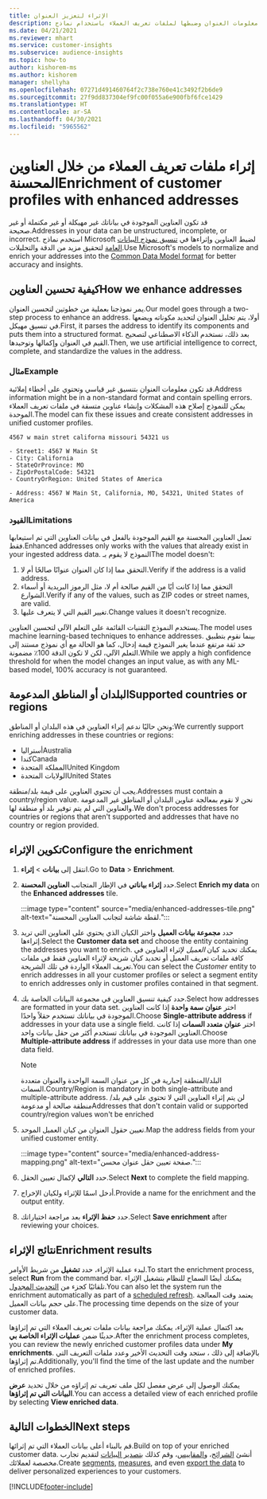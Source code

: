 ```yaml
---
title: الإثراء لتعزيز العنوان
description: إثراء معلومات العنوان وضبطها لملفات تعريف العملاء باستخدام نماذج Microsoft.
ms.date: 04/21/2021
ms.reviewer: mhart
ms.service: customer-insights
ms.subservice: audience-insights
ms.topic: how-to
author: kishorem-ms
ms.author: kishorem
manager: shellyha
ms.openlocfilehash: 07271d491460764f2c738e760e41c3492f2b6de9
ms.sourcegitcommit: 27f9dd837304ef9fc00f055a6e900fbf6fce1429
ms.translationtype: HT
ms.contentlocale: ar-SA
ms.lasthandoff: 04/30/2021
ms.locfileid: "5965562"
---
```

# <a name="enrichment-of-customer-profiles-with-enhanced-addresses"></a><span data-ttu-id="932b9-103">إثراء ملفات تعريف العملاء من خلال العناوين المحسنة</span><span class="sxs-lookup"><span data-stu-id="932b9-103">Enrichment of customer profiles with enhanced addresses</span></span>

<span data-ttu-id="932b9-104">قد تكون العناوين الموجودة في بياناتك غير مهيكلة أو غير مكتملة أو غير صحيحة.</span><span class="sxs-lookup"><span data-stu-id="932b9-104">Addresses in your data can be unstructured, incomplete, or incorrect.</span></span> <span data-ttu-id="932b9-105">استخدم نماذج Microsoft لضبط العناوين وإثراءها في [تنسيق نموذج البيانات العامة](/common-data-model/schema/core/applicationcommon/address) لتحقيق مزيد من الدقة والتحليلات.</span><span class="sxs-lookup"><span data-stu-id="932b9-105">Use Microsoft's models to normalize and enrich your addresses into the [Common Data Model format](/common-data-model/schema/core/applicationcommon/address) for better accuracy and insights.</span></span>

## <a name="how-we-enhance-addresses"></a><span data-ttu-id="932b9-106">كيفية تحسين العناوين</span><span class="sxs-lookup"><span data-stu-id="932b9-106">How we enhance addresses</span></span>

<span data-ttu-id="932b9-107">يمر نموذجنا بعملية من خطوتين لتحسين العنوان.</span><span class="sxs-lookup"><span data-stu-id="932b9-107">Our model goes through a two-step process to enhance an address.</span></span> <span data-ttu-id="932b9-108">أولا، يتم تحليل العنوان لتحديد مكوناته ويضعها في تنسيق مهيكل.</span><span class="sxs-lookup"><span data-stu-id="932b9-108">First, it parses the address to identify its components and puts them into a structured format.</span></span> <span data-ttu-id="932b9-109">بعد ذلك، نستخدم الذكاء الاصطناعي لتصحيح القيم في العنوان وإكمالها وتوحيدها.</span><span class="sxs-lookup"><span data-stu-id="932b9-109">Then, we use artificial intelligence to correct, complete, and standardize the values in the address.</span></span>

### <a name="example"></a><span data-ttu-id="932b9-110">مثال</span><span class="sxs-lookup"><span data-stu-id="932b9-110">Example</span></span>

<span data-ttu-id="932b9-111">قد تكون معلومات العنوان بتنسيق غير قياسي وتحتوي على أخطاء إملائية.</span><span class="sxs-lookup"><span data-stu-id="932b9-111">Address information might be in a non-standard format and contain spelling errors.</span></span> <span data-ttu-id="932b9-112">يمكن للنموذج إصلاح هذه المشكلات وإنشاء عناوين متسقة في ملفات تعريف العملاء الموحدة.</span><span class="sxs-lookup"><span data-stu-id="932b9-112">The model can fix these issues and create consistent addresses in unified customer profiles.</span></span>

```Input
4567 w main stret californa missouri 54321 us
```

```Output
- Street1: 4567 W Main St
- City: California
- StateOrProvince: MO
- ZipOrPostalCode: 54321
- CountryOrRegion: United States of America

- Address: 4567 W Main St, California, MO, 54321, United States of America
```

### <a name="limitations"></a><span data-ttu-id="932b9-113">القيود</span><span class="sxs-lookup"><span data-stu-id="932b9-113">Limitations</span></span>

<span data-ttu-id="932b9-114">تعمل العناوين المحسنة مع القيم الموجودة بالفعل في بيانات العناوين التي تم استيعابها فقط.</span><span class="sxs-lookup"><span data-stu-id="932b9-114">Enhanced addresses only works with the values that already exist in your ingested address data.</span></span> <span data-ttu-id="932b9-115">النموذج لا يقوم بـ</span><span class="sxs-lookup"><span data-stu-id="932b9-115">The model doesn't:</span></span> 

1. <span data-ttu-id="932b9-116">التحقق مما إذا كان العنوان عنوانًا صالحًا أم لا.</span><span class="sxs-lookup"><span data-stu-id="932b9-116">Verify if the address is a valid address.</span></span>
2. <span data-ttu-id="932b9-117">التحقق مما إذا كانت أيًا من القيم صالحة أم لا، مثل الرموز البريدية أو أسماء الشوارع.</span><span class="sxs-lookup"><span data-stu-id="932b9-117">Verify if any of the values, such as ZIP codes or street names, are valid.</span></span>
3. <span data-ttu-id="932b9-118">تغيير القيم التي لا يتعرف عليها.</span><span class="sxs-lookup"><span data-stu-id="932b9-118">Change values it doesn't recognize.</span></span>

<span data-ttu-id="932b9-119">يستخدم النموذج التقنيات القائمة على التعلم الآلي لتحسين العناوين.</span><span class="sxs-lookup"><span data-stu-id="932b9-119">The model uses machine learning-based techniques to enhance addresses.</span></span> <span data-ttu-id="932b9-120">بينما نقوم بتطبيق حد ثقة مرتفع عندما يغير النموذج قيمة إدخال، كما هو الحالة مع أي نموذج مستند إلى التعلم الآلي، لكن لا تكون الدقة 100٪ مضمونة.</span><span class="sxs-lookup"><span data-stu-id="932b9-120">While we apply a high confidence threshold for when the model changes an input value, as with any ML-based model, 100% accuracy is not guaranteed.</span></span>

## <a name="supported-countries-or-regions"></a><span data-ttu-id="932b9-121">البلدان أو المناطق المدعومة</span><span class="sxs-lookup"><span data-stu-id="932b9-121">Supported countries or regions</span></span>

<span data-ttu-id="932b9-122">ونحن حاليًا ندعم إثراء العناوين في هذه البلدان أو المناطق:</span><span class="sxs-lookup"><span data-stu-id="932b9-122">We currently support enriching addresses in these countries or regions:</span></span> 

- <span data-ttu-id="932b9-123">أستراليا</span><span class="sxs-lookup"><span data-stu-id="932b9-123">Australia</span></span>
- <span data-ttu-id="932b9-124">كندا</span><span class="sxs-lookup"><span data-stu-id="932b9-124">Canada</span></span>
- <span data-ttu-id="932b9-125">المملكة المتحدة</span><span class="sxs-lookup"><span data-stu-id="932b9-125">United Kingdom</span></span>
- <span data-ttu-id="932b9-126">الولايات المتحدة</span><span class="sxs-lookup"><span data-stu-id="932b9-126">United States</span></span>

<span data-ttu-id="932b9-127">يجب أن تحتوي العناوين على قيمة بلد/منطقة.</span><span class="sxs-lookup"><span data-stu-id="932b9-127">Addresses must contain a country/region value.</span></span> <span data-ttu-id="932b9-128">نحن لا نقوم بمعالجة عناوين البلدان أو المناطق غير المدعومة والعناوين التي لم يتم توفير بلد أو منطقة لها.</span><span class="sxs-lookup"><span data-stu-id="932b9-128">We don't process addresses for countries or regions that aren't supported and addresses that have no country or region provided.</span></span>

## <a name="configure-the-enrichment"></a><span data-ttu-id="932b9-129">تكوين الإثراء</span><span class="sxs-lookup"><span data-stu-id="932b9-129">Configure the enrichment</span></span>

1. <span data-ttu-id="932b9-130">انتقل إلى **بيانات** > **إثراء**.</span><span class="sxs-lookup"><span data-stu-id="932b9-130">Go to **Data** > **Enrichment**.</span></span>

1. <span data-ttu-id="932b9-131">حدد **إثراء بياناتي** في الإطار المتجانب **العناوين المحسنة**.</span><span class="sxs-lookup"><span data-stu-id="932b9-131">Select **Enrich my data** on the **Enhanced addresses** tile.</span></span>

   :::image type="content" source="media/enhanced-addresses-tile.png" alt-text="لقطة شاشة لتجانب العناوين المحسنة.":::

1. <span data-ttu-id="932b9-133">حدد **مجموعة بيانات العميل** واختر الكيان الذي يحتوي على العناوين التي تريد إثراءها.</span><span class="sxs-lookup"><span data-stu-id="932b9-133">Select the **Customer data set** and choose the entity containing the addresses you want to enrich.</span></span> <span data-ttu-id="932b9-134">يمكنك تحديد كيان *العميل* لإثراء العناوين في كافة ملفات تعريف العميل أو تحديد كيان شريحة لإثراء العناوين فقط في ملفات تعريف العملاء الواردة في تلك الشريحة.</span><span class="sxs-lookup"><span data-stu-id="932b9-134">You can select the *Customer* entity to enrich addresses in all your customer profiles or select a segment entity to enrich addresses only in customer profiles contained in that segment.</span></span>

1. <span data-ttu-id="932b9-135">حدد كيفية تنسيق العناوين في مجموعة البيانات الخاصة بك.</span><span class="sxs-lookup"><span data-stu-id="932b9-135">Select how addresses are formatted in your data set.</span></span> <span data-ttu-id="932b9-136">اختر **عنوان سمة واحدة** إذا كانت العناوين الموجودة في بياناتك تستخدم حقلاً واحدًا.</span><span class="sxs-lookup"><span data-stu-id="932b9-136">Choose **Single-attribute address** if addresses in your data use a single field.</span></span> <span data-ttu-id="932b9-137">اختر **عنوان متعدد السمات** إذا كانت العناوين الموجودة في بياناتك تستخدم أكثر من حقل بيانات واحد.</span><span class="sxs-lookup"><span data-stu-id="932b9-137">Choose **Multiple-attribute address** if addresses in your data use more than one data field.</span></span>

   > [!NOTE]
   > <span data-ttu-id="932b9-138">البلد/المنطقة إجبارية في كل من عنوان السمة الواحدة والعنوان متعددة السمات.</span><span class="sxs-lookup"><span data-stu-id="932b9-138">Country/Region is mandatory in both single-attribute and multiple-attribute address.</span></span> <span data-ttu-id="932b9-139">لن يتم إثراء العناوين التي لا تحتوي على قيم بلد/منطقة صالحة أو مدعومة</span><span class="sxs-lookup"><span data-stu-id="932b9-139">Addresses that don't contain valid or supported country/region values won't be enriched</span></span>

1.  <span data-ttu-id="932b9-140">تعيين حقول العنوان من كيان العميل الموحد.</span><span class="sxs-lookup"><span data-stu-id="932b9-140">Map the address fields from your unified customer entity.</span></span>

    :::image type="content" source="media/enhanced-address-mapping.png" alt-text="صفحة تعيين حقل عنوان محسن.":::

1. <span data-ttu-id="932b9-142">حدد **التالي** لإكمال تعيين الحقل.</span><span class="sxs-lookup"><span data-stu-id="932b9-142">Select **Next** to complete the field mapping.</span></span>

1. <span data-ttu-id="932b9-143">أدخل اسمًا للإثراء ولكيان الإخراج.</span><span class="sxs-lookup"><span data-stu-id="932b9-143">Provide a name for the enrichment and the output entity.</span></span>

1. <span data-ttu-id="932b9-144">حدد **حفظ الإثراء** بعد مراجعة اختياراتك.</span><span class="sxs-lookup"><span data-stu-id="932b9-144">Select **Save enrichment** after reviewing your choices.</span></span>

## <a name="enrichment-results"></a><span data-ttu-id="932b9-145">نتائج الإثراء</span><span class="sxs-lookup"><span data-stu-id="932b9-145">Enrichment results</span></span>

<span data-ttu-id="932b9-146">لبدء عملية الإثراء، حدد **تشغيل** من شريط الأوامر.</span><span class="sxs-lookup"><span data-stu-id="932b9-146">To start the enrichment process, select **Run** from the command bar.</span></span> <span data-ttu-id="932b9-147">يمكنك أيضًا السماح للنظام بتشغيل الإثراء تلقائيًا كجزء من [التحديث المجدول](system.md#schedule-tab).</span><span class="sxs-lookup"><span data-stu-id="932b9-147">You can also let the system run the enrichment automatically as part of a [scheduled refresh](system.md#schedule-tab).</span></span> <span data-ttu-id="932b9-148">يعتمد وقت المعالجة على حجم بيانات العميل.</span><span class="sxs-lookup"><span data-stu-id="932b9-148">The processing time depends on the size of your customer data.</span></span>

<span data-ttu-id="932b9-149">بعد اكتمال عملية الإثراء، يمكنك مراجعة بيانات ملفات تعريف العملاء التي تم إثراؤها حديثًا ضمن **عمليات الإثراء الخاصة بي**.</span><span class="sxs-lookup"><span data-stu-id="932b9-149">After the enrichment process completes, you can review the newly enriched customer profiles data under **My enrichments**.</span></span> <span data-ttu-id="932b9-150">بالإضافة إلى ذلك ، ستجد وقت التحديث الأخير وعدد ملفات التعريف التي تم إثراؤها.</span><span class="sxs-lookup"><span data-stu-id="932b9-150">Additionally, you'll find the time of the last update and the number of enriched profiles.</span></span>

<span data-ttu-id="932b9-151">يمكنك الوصول إلى عرض مفصل لكل ملف تعريف تم إثراؤه من خلال تحديد **عرض البيانات التي تم إثراؤها**.</span><span class="sxs-lookup"><span data-stu-id="932b9-151">You can access a detailed view of each enriched profile by selecting **View enriched data**.</span></span>

## <a name="next-steps"></a><span data-ttu-id="932b9-152">الخطوات التالية</span><span class="sxs-lookup"><span data-stu-id="932b9-152">Next steps</span></span>

<span data-ttu-id="932b9-153">قم بالبناء أعلى بيانات العملاء التي تم إثرائها.</span><span class="sxs-lookup"><span data-stu-id="932b9-153">Build on top of your enriched customer data.</span></span> <span data-ttu-id="932b9-154">أنشئ [الشرائح](segments.md)، و[المقاييس](measures.md)، وقم كذلك [بتصدير البيانات](export-destinations.md) لتقديم تجارب مخصصة لعملائك.</span><span class="sxs-lookup"><span data-stu-id="932b9-154">Create [segments](segments.md), [measures](measures.md), and even [export the data](export-destinations.md) to deliver personalized experiences to your customers.</span></span>

[!INCLUDE[footer-include](../includes/footer-banner.md)]
